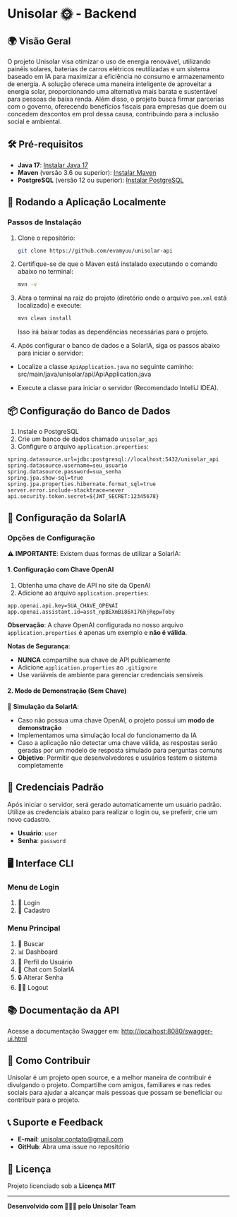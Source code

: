 # Unisolar 🌞 - Backend

## 🌍 Visão Geral

O projeto Unisolar visa otimizar o uso de energia renovável, utilizando painéis solares, baterias de carros elétricos reutilizadas e um sistema baseado em IA para maximizar a eficiência no consumo e armazenamento de energia.
A solução oferece uma maneira inteligente de aproveitar a energia solar, proporcionando uma alternativa mais barata e sustentável para pessoas de baixa renda. Além disso, o projeto busca firmar parcerias com o governo, oferecendo benefícios fiscais para empresas que doem ou concedem descontos em prol dessa causa, contribuindo para a inclusão social e ambiental.

## 🛠 Pré-requisitos

- **Java 17**: [Instalar Java 17](https://www.oracle.com/br/java/technologies/downloads/)
- **Maven** (versão 3.6 ou superior): [Instalar Maven](https://maven.apache.org/install.html)
- **PostgreSQL** (versão 12 ou superior): [Instalar PostgreSQL](https://www.postgresql.org/download/)

## 🚀 Rodando a Aplicação Localmente

### Passos de Instalação

1. Clone o repositório:
   ```bash
   git clone https://github.com/evamyuu/unisolar-api
   ```
   
2. Certifique-se de que o Maven está instalado executando o comando abaixo no terminal:
   ```bash
   mvn -v
   ```

3. Abra o terminal na raiz do projeto (diretório onde o arquivo `pom.xml` está localizado) e execute:
   ```bash
   mvn clean install
   ```
   Isso irá baixar todas as dependências necessárias para o projeto.

4. Após configurar o banco de dados e a SolarIA, siga os passos abaixo para iniciar o servidor:
   
- Localize a classe `ApiApplication.java` no seguinte caminho:
    src/main/java/unisolar/api/ApiApplication.java
   
- Execute a classe para iniciar o servidor (Recomendado IntelliJ IDEA).

## 📦 Configuração do Banco de Dados

1. Instale o PostgreSQL
2. Crie um banco de dados chamado `unisolar_api`
3. Configure o arquivo `application.properties`:

```properties
spring.datasource.url=jdbc:postgresql://localhost:5432/unisolar_api
spring.datasource.username=seu_usuario
spring.datasource.password=sua_senha
spring.jpa.show-sql=true
spring.jpa.properties.hibernate.format_sql=true
server.error.include-stacktrace=never
api.security.token.secret=${JWT_SECRET:12345678}

```
## 🔐 Configuração da SolarIA

### Opções de Configuração

⚠️ **IMPORTANTE**: Existem duas formas de utilizar a SolarIA:

#### 1. Configuração com Chave OpenAI

1. Obtenha uma chave de API no site da OpenAI
2. Adicione ao arquivo `application.properties`:

```properties
app.openai.api.key=SUA_CHAVE_OPENAI
app.openai.assistant.id=asst_npBEXmBi86X176hjRqpwToby
```
**Observação**:
A chave OpenAI configurada no nosso arquivo `application.properties` é apenas um exemplo e **não é válida**.

**Notas de Segurança**:
- **NUNCA** compartilhe sua chave de API publicamente
- Adicione `application.properties` ao `.gitignore`
- Use variáveis de ambiente para gerenciar credenciais sensíveis

#### 2. Modo de Demonstração (Sem Chave)

🤖 **Simulação da SolarIA**:
- Caso não possua uma chave OpenAI, o projeto possui um **modo de demonstração**
- Implementamos uma simulação local do funcionamento da IA
- Caso a aplicação não detectar uma chave válida, as respostas serão geradas por um modelo de resposta simulado para perguntas comuns
- **Objetivo**: Permitir que desenvolvedores e usuários testem o sistema completamente

## 🔐 Credenciais Padrão

Após iniciar o servidor, será gerado automaticamente um usuário padrão. Utilize as credenciais abaixo para realizar o login ou, se preferir, crie um novo cadastro.

- **Usuário**: `user`
- **Senha**: `password`
  
## 🖥 Interface CLI

### Menu de Login
1. 🔑 Login
2. 📝 Cadastro

### Menu Principal
1. 🔎 Buscar
2. 📊 Dashboard
3. 👤 Perfil do Usuário
4. 🤖 Chat com SolarIA
5. 🔒 Alterar Senha
6. 🚶‍♂️ Logout
## 📚 Documentação da API

Acesse a documentação Swagger em:
[http://localhost:8080/swagger-ui.html](http://localhost:8080/swagger-ui.html)

## 🤝 Como Contribuir

Unisolar é um projeto open source, e a melhor maneira de contribuir é divulgando o projeto. 
Compartilhe com amigos, familiares e nas redes sociais para ajudar a alcançar mais pessoas que possam se beneficiar ou contribuir para o projeto.

## 📞 Suporte e Feedback

- **E-mail**: unisolar.contato@gmail.com
- **GitHub**: Abra uma issue no repositório

## 📄 Licença

Projeto licenciado sob a **Licença MIT**

---

**Desenvolvido com 🧡💚💙 pelo Unisolar Team**

